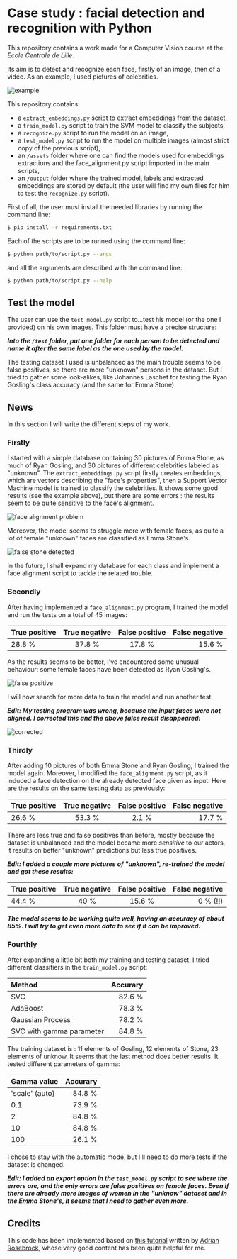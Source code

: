 # Case study : facial detection and recognition with Python

This repository contains a work made for a Computer Vision course at the *Ecole Centrale de Lille*.

Its aim is to detect and recognize each face, firstly of an image, then of a video.
As an example, I used pictures of celebrities.

![example](./readme_figures/output.jpg)

This repository contains:
* a `extract_embeddings.py` script to extract embeddings from the dataset,
* a `train_model.py` script to train the SVM model to classify the subjects,
* a `recognize.py` script to run the model on an image,
* a `test_model.py` script to run the model on multiple images (almost strict copy of the previous script), 
* an `/assets` folder where one can find the models used for embeddings extractions and the face_alignment.py script imported in the main scripts,
* an `/output` folder where the trained model, labels and extracted embeddings are stored by default (the user will find my own files for him to test the `recognize.py` script).

First of all, the user must install the needed libraries by running the command line:
```sh
$ pip install -r requirements.txt
```

Each of the scripts are to be runned using the command line:
```sh
$ python path/to/script.py --args
```

and all the arguments are described with the command line:
```sh
$ python path/to/script.py --help
```

## Test the model

The user can use the `test_model.py` script to...test his model (or the one I provided) on his own images. This folder must have a precise structure:

***Into the `/test` folder, put one folder for each person to be detected and name it after the same label as the one used by the model.***

The testing dataset I used is unbalanced as the main trouble seems to be false positives, so there are more "unknown" persons in the dataset. But I tried to gather some look-alikes, like Johannes Laschet for testing the Ryan Gosling's class accuracy (and the same for Emma Stone).

## News

In this section I will write the different steps of my work.

### Firstly 

I started with a simple database containing 30 pictures of Emma Stone, as much of Ryan Gosling, and 30 pictures of different celebrities labeled as "unknown". The `extract_embeddings.py` script firstly creates embeddings, which are vectors describing the "face's properties", then a Support Vector Machine model is trained to classify the celebrities.
It shows some good results (see the example above), but there are some errors : the results seem to be quite sensitive to the face's alignment.

![face alignment problem](./readme_figures/face_alignment_problem.jpg)

Moreover, the model seems to struggle more with female faces, as quite a lot of female "unknown" faces are classified as Emma Stone's.

![false stone detected](./readme_figures/false_stone.jpg)

In the future, I shall expand my database for each class and implement a face alignment script to tackle the related trouble.

### Secondly

After having implemented a `face_alignment.py` program, I trained the model and run the tests on a total of 45 images:

|True positive|True negative|False positive|False negative|
| :----- | :----: | :----: | ------:|
| 28.8 % | 37.8 % | 17.8 % | 15.6 % |

As the results seems to be better, I've encountered some unusual behaviour: some female faces have been detected as Ryan Gosling's.

![false positive](./readme_figures/weird_false_positive.jpg)

I will now search for more data to train the model and run another test.

***Edit: My testing program was wrong, because the input faces were not aligned. I corrected this and the above false result disappeared:***

![corrected](./readme_figures/fixed.jpg)

### Thirdly

After adding 10 pictures of both Emma Stone and Ryan Gosling, I trained the model again. Moreover, I modified the `face_alignment.py` script, as it induced a face detection on the already detected face given as input. Here are the results on the same testing data as previously:

True positive|True negative|False positive|False negative|
| :----- | :----: | :---: | ------:|
| 26.6 % | 53.3 % | 2.1 % | 17.7 % |

There are less true and false positives than before, mostly because the dataset is unbalanced and the model became more _sensitive_ to our actors, it results on better "unknown" predictions but less true positives.

***Edit: I added a couple more pictures of "unknown", re-trained the model and got these results:***

|True positive|True negative|False positive|False negative|
| :----- | :----: | :---: | ------:|
| 44.4 % | 40 % | 15.6 % | 0 % (!!) |

***The model seems to be working quite well, having an accuracy of about 85%. I will try to get even more data to see if it can be improved.***

### Fourthly

After expanding a little bit both my training and testing dataset, I tried different classifiers in the `train_model.py` script:

|          Method          |Accurary|
| :----------------------- | -----: |
|            SVC           | 82.6 % |
|         AdaBoost         | 78.3 % |
|      Gaussian Process    | 78.2 % |
| SVC with gamma parameter | 84.8 % |

The training dataset is : 11 elements of Gosling, 12 elements of Stone, 23 elements of unknow.
It seems that the last method does better results. It tested different parameters of gamma:

|  Gamma value   |Accurary|
| :------------- | -----: |
| 'scale' (auto) | 84.8 % |
|      0.1       | 73.9 % |
|       2        | 84.8 % |
|       10       | 84.8 % |
|      100       | 26.1 % |

I chose to stay with the automatic mode, but I'll need to do more tests if the dataset is changed.

***Edit: I added an export option in the `test_model.py` script to see where the errors are, and the only errors are false positives on female faces. Even if there are already more images of women in the "unknow" dataset and in the Emma Stone's, it seems that I need to gather even more.***

## Credits

This code has been implemented based on [this tutorial](https://www.pyimagesearch.com/2018/09/24/opencv-face-recognition/) written by [Adrian Rosebrock](https://github.com/jrosebr1), whose very good content has been quite helpful for me.
